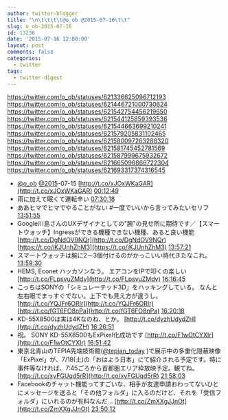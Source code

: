 ```yaml
---
author: twitter-blogger
title: "\n\t\t\t\t@o_ob @2015-07-16\t\t"
slug: o_ob-2015-07-16
id: 13236
date: '2015-07-16 12:00:00'
layout: post
comments: false
categories:
  - twitter
tags:
  - twitter-digest
---
```


https://twitter.com/o_ob/statuses/621336625096712193 https://twitter.com/o_ob/statuses/621446721000730624 https://twitter.com/o_ob/statuses/621542754456219650 https://twitter.com/o_ob/statuses/621544125859393536 https://twitter.com/o_ob/statuses/621544663699210241 https://twitter.com/o_ob/statuses/621579205831102465 https://twitter.com/o_ob/statuses/621580097263288320 https://twitter.com/o_ob/statuses/621581745452781569 https://twitter.com/o_ob/statuses/621587999675932672 https://twitter.com/o_ob/statuses/621665096666722304 https://twitter.com/o_ob/statuses/621693317374316545  

*   [@o_ob](https://twitter.com/o_ob) [@2015](https://twitter.com/2015)-07-15 [http://t.co/xJOxWKaGAR](http://t.co/xJOxWKaGAR) [00:12:49](https://twitter.com/o_ob/statuses/621336625096712193)
*   雨に加えて眠くて運転辛い [07:30:18](https://twitter.com/o_ob/statuses/621446721000730624)
*   ああヒマでヒマでやることがない #一度でいいから言ってみたいセリフ [13:51:55](https://twitter.com/o_ob/statuses/621542754456219650)
*   Google川島さんのUXデザイナとしての"腕"の見せ所に期待です／【スマートウォッチ】Ingressができる機種できない機種、あると良い機能 [http://t.co/DgNdOV9NQr](http://t.co/DgNdOV9NQr) [https://t.co/iKJUnhZhM3](https://t.co/iKJUnhZhM3) [13:57:21](https://twitter.com/o_ob/statuses/621544125859393536)
*   スマートウォッチは腕に2－3個付けるのがかっこいい時代きたなこれ。 [13:59:30](https://twitter.com/o_ob/statuses/621544663699210241)
*   HEMS, Econet ハッカソンなう。 エアコンをIPで叩くの楽しい [http://t.co/FLpsvuZMdv](http://t.co/FLpsvuZMdv) [16:16:45](https://twitter.com/o_ob/statuses/621579205831102465)
*   こっちはSONYの「シミュレーテッド3D」をハッキングしている。 なんと左右眼でまっすぐでない。上下でも見え方が違うし。 [http://t.co/YQJFr6ORIr](http://t.co/YQJFr6ORIr) [http://t.co/fGT6FO8nPa](http://t.co/fGT6FO8nPa) [16:20:18](https://twitter.com/o_ob/statuses/621580097263288320)
*   KD-55X8500は実は4Kなのね、とか。 [http://t.co/dyzhUdydZH](http://t.co/dyzhUdydZH) [16:26:51](https://twitter.com/o_ob/statuses/621581745452781569)
*   祝。 SONY KD-55X8500もExPixel化成功です [http://t.co/F1wOtCYXIr](http://t.co/F1wOtCYXIr) [16:51:42](https://twitter.com/o_ob/statuses/621587999675932672)
*   東京北青山のTEPIA先端技術館([@tepian_today](https://twitter.com/tepian_today) )で展示中の多重化隠蔽映像「ExPixel」が、7/18(土)の「おはよう日本」にて紹介される予定です。特に事件等なければ、7:45ごろから首都圏エリア枠放映予定。観てね。 [http://t.co/xyFGUqd5rR](http://t.co/xyFGUqd5rR) [21:58:03](https://twitter.com/o_ob/statuses/621665096666722304)
*   Facebookのチャット機能ってすごいな、相手が友達申請おわってないひとにメッセージを送ると「その他フォルダ」に入るのだけど、それを「受信フォルダ」にいれるのが有料なんだ… [http://t.co/ZmXXgJJnOt](http://t.co/ZmXXgJJnOt) [23:50:12](https://twitter.com/o_ob/statuses/621693317374316545)